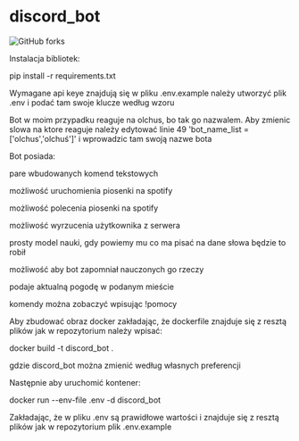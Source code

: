# discord_bot

![GitHub forks](https://img.shields.io/badge/Version-1.0-red)

Instalacja bibliotek:


pip install -r requirements.txt


Wymagane api keye znajdują się w pliku .env.example
należy utworzyć plik .env i podać tam swoje klucze według wzoru


Bot w moim przypadku reaguje na olchus, bo tak go nazwalem. Aby zmienic slowa na ktore reaguje
należy edytować linie 49 'bot_name_list = ['olchus','olchuś']' i wprowadzic tam swoją nazwe bota


Bot posiada:

pare wbudowanych komend tekstowych

możliwość uruchomienia piosenki na spotify

możliwość polecenia piosenki na spotify

możliwość wyrzucenia użytkownika z serwera

prosty model nauki, gdy powiemy mu co ma pisać na dane słowa będzie to robił

możliwość aby bot zapomniał nauczonych go rzeczy

podaje aktualną pogodę w podanym mieście


komendy można zobaczyć wpisując !pomocy


Aby zbudować obraz docker zakładając, że dockerfile znajduje się z resztą plików jak w repozytorium należy wpisać:

docker build -t discord_bot .

gdzie discord_bot można zmienić według własnych preferencji

Następnie aby uruchomić kontener:

docker run --env-file .env -d discord_bot

Zakładając, że w pliku .env są prawidłowe wartości i znajduje się z resztą plików jak w repozytorium plik .env.example
